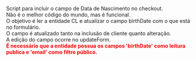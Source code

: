 Script para incluir o campo de Data de Nascimento no checkout.
<br />Não é o melhor código do mundo, mas é funcional.
<br />O objetivo é ler a entidade CL e atualizar o campo birthDate com o que está no formulário.
<br />O campo é atualizado tanto na inclusão de cliente quanto alteração.
<br />A edição do campo ocorre no updateForm.
<br /><b><font color="#ff0000">É necessário que a entidade possua os campos 'birthDate' como leitura publica e 'email' como filtro público.</font></b>
